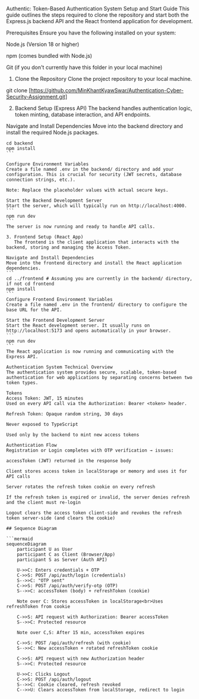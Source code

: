 Authentic: Token-Based Authentication System
Setup and Start Guide
This guide outlines the steps required to clone the repository and start both the Express.js backend API and the React frontend application for development.

Prerequisites
Ensure you have the following installed on your system:

Node.js (Version 18 or higher)

npm (comes bundled with Node.js)

Git (if you don't currently have this folder in your local machine)

1. Clone the Repository
   Clone the project repository to your local machine.

git clone [https://github.com/MinKhantKyawSwar/Authentication-Cyber-Security-Assignment.git]

2. Backend Setup (Express API)
   The backend handles authentication logic, token minting, database interaction, and API endpoints.

Navigate and Install Dependencies
Move into the backend directory and install the required Node.js packages.

````backend dependencies installations
cd backend
npm install
```

Configure Environment Variables
Create a file named .env in the backend/ directory and add your configuration. This is crucial for security (JWT secrets, database connection strings, etc.).

Note: Replace the placeholder values with actual secure keys.

Start the Backend Development Server
Start the server, which will typically run on http://localhost:4000.
```
npm run dev
```
The server is now running and ready to handle API calls.

3. Frontend Setup (React App)
   The frontend is the client application that interacts with the backend, storing and managing the Access Token.

Navigate and Install Dependencies
Move into the frontend directory and install the React application dependencies.
```
cd ../frontend # Assuming you are currently in the backend/ directory, if not cd frontend
npm install
```
Configure Frontend Environment Variables
Create a file named .env in the frontend/ directory to configure the base URL for the API.

Start the Frontend Development Server
Start the React development server. It usually runs on http://localhost:5173 and opens automatically in your browser.
```
npm run dev
```
The React application is now running and communicating with the Express API.

Authentication System Technical Overview
The authentication system provides secure, scalable, token-based authentication for web applications by separating concerns between two token types.

Tokens
Access Token: JWT, 15 minutes
Used on every API call via the Authorization: Bearer <token> header.

Refresh Token: Opaque random string, 30 days

Never exposed to TypeScript

Used only by the backend to mint new access tokens

Authentication Flow
Registration or Login completes with OTP verification → issues:

accessToken (JWT) returned in the response body

Client stores access token in localStorage or memory and uses it for API calls

Server rotates the refresh token cookie on every refresh

If the refresh token is expired or invalid, the server denies refresh and the client must re-login

Logout clears the access token client-side and revokes the refresh token server-side (and clears the cookie)

## Sequence Diagram

```mermaid
sequenceDiagram
    participant U as User
    participant C as Client (Browser/App)
    participant S as Server (Auth API)

    U->>C: Enters credentials + OTP
    C->>S: POST /api/auth/login (credentials)
    S-->>C: "OTP sent"
    C->>S: POST /api/auth/verify-otp (OTP)
    S-->>C: accessToken (body) + refreshToken (cookie)

    Note over C: Stores accessToken in localStorage<br>Uses refreshToken from cookie

    C->>S: API request with Authorization: Bearer accessToken
    S-->>C: Protected resource

    Note over C,S: After 15 min, accessToken expires

    C->>S: POST /api/auth/refresh (with cookie)
    S-->>C: New accessToken + rotated refreshToken cookie

    C->>S: API request with new Authorization header
    S-->>C: Protected resource

    U->>C: Clicks Logout
    C->>S: POST /api/auth/logout
    S-->>C: Cookie cleared, refresh revoked
    C-->>U: Clears accessToken from localStorage, redirect to login
````
